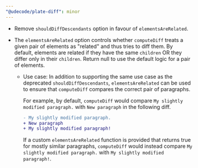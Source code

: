 ```yaml
---
"@udecode/plate-diff": minor
---
```


- Remove `shouldDiffDescendants` option in favour of `elementsAreRelated`.
- The `elementsAreRelated` option controls whether `computeDiff` treats a given pair of elements as "related" and thus tries to diff them. By default, elements are related if they have the same `children` OR they differ only in their `children`. Return null to use the default logic for a pair of elements.

  - Use case: In addition to supporting the same use case as the deprecated `shouldDiffDescendants`, `elementsAreRelated` can be used to ensure that `computeDiff` compares the correct pair of paragraphs.

    For example, by default, `computeDiff` would compare `My slightly modified paragraph.` with `New paragraph` in the following diff.

    ```diff
    - My slightly modified paragraph.
    + New paragraph
    + My slightly modified paragraph!
    ```

    If a custom `elementsAreRelated` function is provided that returns true for mostly similar paragraphs, `computeDiff` would instead compare `My slightly modified paragraph.` with `My slightly modified paragraph!`.
